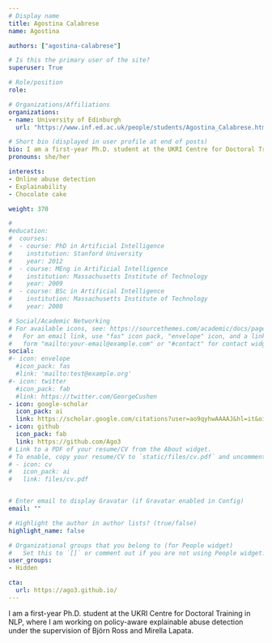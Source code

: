 ```yaml
---
# Display name
title: Agostina Calabrese
name: Agostina 

authors: ["agostina-calabrese"]

# Is this the primary user of the site?
superuser: True 

# Role/position
role: 

# Organizations/Affiliations
organizations:
- name: University of Edinburgh
  url: "https://www.inf.ed.ac.uk/people/students/Agostina_Calabrese.html"

# Short bio (displayed in user profile at end of posts)
bio: I am a first-year Ph.D. student at the UKRI Centre for Doctoral Training in NLP, where I am working on policy-aware explainable abuse detection under the supervision of Björn Ross and Mirella Lapata.		
pronouns: she/her

interests:
- Online abuse detection
- Explainability
- Chocolate cake 

weight: 370

#
#education:
#  courses:
#  - course: PhD in Artificial Intelligence
#    institution: Stanford University
#    year: 2012
#  - course: MEng in Artificial Intelligence
#    institution: Massachusetts Institute of Technology
#    year: 2009
#  - course: BSc in Artificial Intelligence
#    institution: Massachusetts Institute of Technology
#    year: 2008

# Social/Academic Networking
# For available icons, see: https://sourcethemes.com/academic/docs/page-builder/#icons
#   For an email link, use "fas" icon pack, "envelope" icon, and a link in the
#   form "mailto:your-email@example.com" or "#contact" for contact widget.
social:
#- icon: envelope
  #icon_pack: fas
  #link: 'mailto:test@example.org'
#- icon: twitter
  #icon_pack: fab
  #link: https://twitter.com/GeorgeCushen
- icon: google-scholar
  icon_pack: ai
  link: https://scholar.google.com/citations?user=ao9qyhwAAAAJ&hl=it&oi=ao
- icon: github
  icon_pack: fab
  link: https://github.com/Ago3
# Link to a PDF of your resume/CV from the About widget.
# To enable, copy your resume/CV to `static/files/cv.pdf` and uncomment the lines below.
# - icon: cv
#   icon_pack: ai
#   link: files/cv.pdf


# Enter email to display Gravatar (if Gravatar enabled in Config)
email: ""

# Highlight the author in author lists? (true/false)
highlight_name: false

# Organizational groups that you belong to (for People widget)
#   Set this to `[]` or comment out if you are not using People widget.
user_groups:
- Hidden

cta:
  url: https://ago3.github.io/
---
```


I am a first-year Ph.D. student at the UKRI Centre for Doctoral Training in NLP, where I am working on policy-aware explainable abuse detection under the supervision of Björn Ross and Mirella Lapata.		